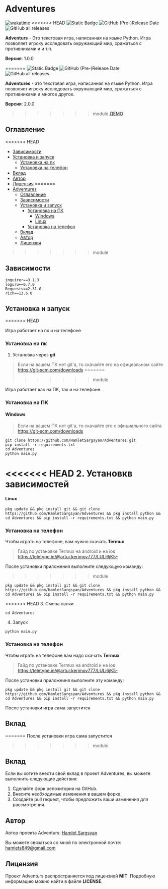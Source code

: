 # Adventures

[![wakatime](https://wakatime.com/badge/github/HamletSargsyan/Adventures.svg)](https://wakatime.com/badge/github/HamletSargsyan/Adventures) 
<<<<<<< HEAD
![Static Badge](https://img.shields.io/badge/version-1.0.0-blue)
![GitHub (Pre-)Release Date](https://img.shields.io/github/release-date-pre/HamletSargsyan/Adventures?color=blue)
![GitHub all releases](https://img.shields.io/github/downloads/HamletSargsyan/Adventures/total?color=blue)



**Adventurs** - Это текстовая игра, написанная на языке Python. Игра позволяет игроку исследовать окружающий мир, сражаться с противниками и и т.п.

**Версия**: 1.0.0

=======
![Static Badge](https://img.shields.io/badge/version-2.0.0-blue)
![GitHub (Pre-)Release Date](https://img.shields.io/github/release-date-pre/HamletSargsyan/Adventures?color=blue)
![GitHub all releases](https://img.shields.io/github/downloads/HamletSargsyan/Adventures/total?color=blue)

**Adventures** - это текстовая игра, написанная на языке Python. Игра позволяет игроку исследовать окружающий мир, сражаться с противниками и многое другое.

**Версия**: 2.0.0

>>>>>>> module
[ДЕМО](https://replit.com/@HamletSargsyan/Adventures?v=1)

## Оглавление

<<<<<<< HEAD
- [Зависимости](#зависимости)
- [Установка и запуск](#установка-и-запуск)
  - [Установка на пк](#установка-на-пк)
  - [Установка на телефон](#установка-на-телефон)
- [Вклад](#вклад)
- [Автор](#автор)
- [Лицензия](#лицензия)
=======
- [Adventures](#adventures)
  - [Оглавление](#оглавление)
  - [Зависимости](#зависимости)
  - [Установка и запуск](#установка-и-запуск)
    - [Установка на ПК](#установка-на-пк)
      - [Windows](#windows)
      - [Linux](#linux)
    - [Установка на телефон](#установка-на-телефон)
  - [Вклад](#вклад)
  - [Автор](#автор)
  - [Лицензия](#лицензия)
>>>>>>> module

## Зависимости



```
inquirer==3.1.3
loguru==0.7.0
Requests==2.31.0
rich==13.6.0
```

## Установка и запуск
<<<<<<< HEAD

Игра работает на пк и на телефоне

### Установка на пк
1. Установка через **git**
> Если на вашем ПК нет git'а, то скачайте его на офицеальном сайте
> https://git-scm.com/downloads
=======
>>>>>>> module

Игра работает как на ПК, так и на телефоне.

### Установка на ПК

#### Windows
> Если на вашем ПК нет git'а, то скачайте его с официального сайта
> https://git-scm.com/downloads

```shell
git clone https://github.com/HamletSargsyan/Adventures.git
pip install -r requirements.txt
cd Adventures
python main.py
```

<<<<<<< HEAD
2. Установкв зависимостей
=======
#### Linux
``` shell
pkg update && pkg install git && git clone https://github.com/HamletSargsyan/Adventures && pkg install python && cd Adventures && pip install -r requirements.txt && python main.py
```

### Установка на телефон

Чтобы играть на телефоне, вам нужно скачать **Termux**


> Гайд по установке Termux на android и на ios
> https://teletype.in/@artur.kerimov777/LULi6jK5-

После установки приложения выполните следующую команду:

>>>>>>> module
``` shell
pkg update && pkg install git && git clone https://github.com/HamletSargsyan/Adventures && pkg install python && cd Adventures && pip install -r requirements.txt && python main.py
```

<<<<<<< HEAD
3. Смена папки
```shell
cd Adventures
```

4. Запуск
``` shell
python main.py
```

### Установка на телефон

Чтобы играть на телефоне вам надо скачать **Termux**

> Гайд по установке Termux на android и на ios
> https://teletype.in/@artur.kerimov777/LULi6jK5-

После установки приложеиня выполните эту команду:

``` shell
pkg update && pkg install git && git clone https://github.com/HamletSargsyan/Adventures && pkg install python && cd Adventures && pip install -r requirements.txt && python main.py
```

После установки игра сама запустится

## Вклад
=======
После установки игра сама запустится
>>>>>>> module

## Вклад

Если вы хотите внести свой вклад в проект Adventures, вы можете выполнить следующие действия:

1. Сделайте форк репозитория на GitHub.
2. Внесите необходимые изменения в вашем форке.
3. Создайте pull request, чтобы предложить ваши изменения для рассмотрения.

## Автор

Автор проекта Adventurs: [Hamlet Sargsyan](https://github.com/HamletSargsyan/)

Вы можете связаться со мной по электронной почте: hamlets849@gmail.com

## Лицензия

Проект Adventurs распространяется под лицензией **MIT**. Подробную информацию можно найти в файле **LICENSE**.


